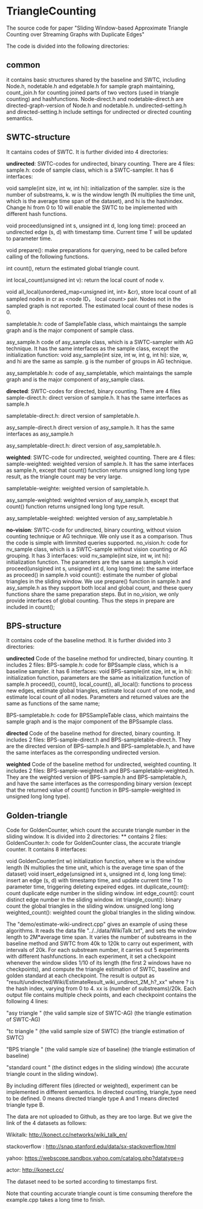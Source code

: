 # TriangleCounting
The source code for paper "Sliding Window-based Approximate Triangle Counting over Streaming Graphs with Duplicate Edges"

The code is divided into the following directories:
## common

it contains basic structures shared by the baseline and SWTC, including Node.h, nodetable.h and edgetable.h for sample graph maintaining, count_join.h for counting joined parts of two vectors (used in triangle counting) and hashfunctions. Node-direct.h and nodetable-direct.h are directed-graph-version of Node.h and nodetable.h. undirected-setting.h and directed-setting.h include settings for undirected or directed counting semantics.


## SWTC-structure

It cantains codes of SWTC. It is further divided into 4 directories:

**undirected**: SWTC-codes for undirected, binary counting. There are 4 files:
sample.h: code of sample class, which is a SWTC-sampler. It has 6 interfaces:

void sample(int size, int w, int hi): initialization of the sampler. size is the number of substreams, k. w is the window length (N multiplies the time unit, which is the average time span of the dataset), and hi is the hashindex. Change hi from 0 to 10 will enable the SWTC to be implemented with different hash functions.

void proceed(unsigned int s, unsigned int d, long long time): proceed an undirected edge (s, d) with timestamp time. Current time T will be updated to parameter time.

void prepare(): make preparations for querying, need to be called before calling of the following functions.

int count(), return the estimated global triangle count.

int local_count(unsigned int v): return the local count of node v.

void all_local(unordered_map<unsigned int, int> &cr), store local count of all sampled nodes in cr as <node ID， local count> pair. Nodes not in the sampled graph is not reported. The estimated local count of these nodes is 0.

sampletable.h: code of SampleTable class, which maintaings the sample graph and is the major component of sample class.

asy_sample.h code of asy_sample class, which is a SWTC-sampler with AG technique. It has the same interfaces as the sample class, except the initialization function:
void asy_sample(int size, int w, int g, int hi): size, w, and hi are the same as sample. g is the number of groups in AG technique.

asy_sampletable.h: code of asy_sampletable, which maintaings the sample graph and is the major component of asy_sample class.

**directed**: SWTC-codes for directed, binary counting. There are 4 files
sample-direct.h: direct version of sample.h. It has the same interfaces as sample.h 

sampletable-direct.h: direct version of sampletable.h.

asy_sample-direct.h direct version of asy_sample.h. It has the same interfaces as asy_sample.h 

asy_sampletable-direct.h: direct version of asy_sampletable.h.

**weighted**: SWTC-code for undirected, weighted counting. There are 4 files:
sample-weighted: weighted version of sample.h. It has the same interfaces as sample.h, except that count() function returns unsigned long long type result, as the triangle count may be very large.

sampletable-weighte: weighted version of sampletable.h.

asy_sample-weighted: weighted version of asy_sample.h, except that count() function returns unsigned long long type result.

asy_sampletable-weighted: weighted version of asy_sampletable.h

**no-vision**: SWTC-code for undirected, binary counting, without vision counting technique or AG technique. We only use it as a comparison. Thus the code is simple with limmited queries supported.
no_vision.h: code for nv_sample class, which is a SWTC-sample without vision counting or AG grouping. It has 3 interfaces:
void nv_sample(int size, int w, int hi): initialization function. The parameters are the same as sample.h
void proceed(unsigined int s, unsigned int d, long long time): the same interface as proceed() in sample.h
void count(): estimate the number of global triangles in the sliding window. We use prepare() function in sample.h and asy_sample.h as they support both local and global count, and these query functions share the same preparation steps. But in no_vision, we only provide interfaces of global counting. Thus the steps in prepare are included in count();

## BPS-structure
It contains code of the baseline method. It is further divided into 3 directories:

**undirected** 
Code of the baseline method for undirected, binary counting. It includes 2 files:
BPS-sample.h: code for BPSsample class, which is a baseline sampler. it has 6 interfaces:
void BPS-sample(int size, int w, in hi): initialization function, parameters are the same as initialization function of sample.h
proceed(), count(), local_count(), all_local(): functions to process new edges, estimate global triangles, estimate local count of one node, and estimate local count of all nodes. Parameters and returned values are the same as functions of the same name;

BPS-sampletable.h: code for BPSSampleTable class, which maintains the sample graph and is the major component of the BPSsample class.

**directed** 
Code of the baseline method for directed, binary counting. It includes 2 files: BPS-sample-direct.h and BPS-sampletable-direct.h. They are the directed version of BPS-sample.h and BPS-sampletable.h, and have the same interfaces as the corresponding undirected version.


**weighted**
Code of the baseline method for undirected, weighted counting. It includes 2 files: BPS-sample-weighted.h and BPS-sampletable-weighted.h. They are the weighted version of BPS-sample.h and BPS-sampletable.h, and have the same interfaces as the corresponding binary version (except that the returned value of count() function in BPS-sample-weighted in unsigned long long type).


## Golden-triangle
Code for GoldenCounter, which count the accurate triangle number in the sliding window. It is divided into 2 directories:
** 
contains 2 files:
GoldenCounter.h: code for GoldenCounter class, the accurate triangle counter. It contains 8 interfaces:

void GoldenCounter(int w) initialization function, where w is the window length (N multiplies the time unit, which is the average time span of the dataset)
void insert_edge(unsigned int s, unsigned int d, long long time): insert an edge (s, d) with timestamp time, and update current time T to parameter time, triggering deleting expeired edges.
int duplicate_count(): count duplicate edge number in the sliding window.
int edge_count(): count distinct edge number in the sliding window.
int triangle_count(): binary count the global triangles in the sliding window.
unsigned long long weighted_count(): weighted count the global triangles in the sliding window.






The "demo/estimate-wiki-undirect.cpp" gives an example of using these algorithms. It reads the data file "../../data/WikiTalk.txt", and sets the window length to 2M*average time span. It varies the number of substreams in the baseline method and SWTC from 40k to 120k to carry out experiment, with intervals of 20k. For each substream number, it carries out 5 experiments with different hashfunctions.
In each experiment, it set a checkpoint whenever the window slides 1/10 of its length (the first 2 windows have no checkpoints), and compute the triangle estimation of SWTC, baseline and golden standard at each checkpoint.
The result is output as "result/undirected/Wiki/EstimateResult_wiki_undirect_2M_h?_xx" where ? is the hash index, varying from 0 to 4. xx is  (number of substreams)/20k. Each output file contains multiple check points, and each checkpoint contains the following 4 lines:

"asy triangle "   (the valid sample size of SWTC-AG)  (the triangle estimation of SWTC-AG)

"tc triangle "   (the valid sample size of SWTC)  (the triangle estimation of SWTC)

"BPS triangle "   (the valid sample size of baseline)  (the triangle estimation of baseline)

"standard count " (the distinct edges in the sliding window) (the accurate triangle count in the sliding window).

By including different files (directed or weighted), experiment can be implemented in different semantics. In directed counting, triangle_type need to be defined. 
 0 means directed triangle type A and 1 means directed triangle type B.

The data are not uploaded to Github, as they are too large. But we give the link of the 4 datasets as follows:

Wikitalk:  http://konect.cc/networks/wiki_talk_en/

stackoverflow : http://snap.stanford.edu/data/sx-stackoverflow.html

yahoo: https://webscope.sandbox.yahoo.com/catalog.php?datatype=g

actor: http://konect.cc/

The dataset need to be sorted according to timestamps first.

Note that counting accurate triangle count is time consuming therefore the example.cpp takes a long time to finish.
